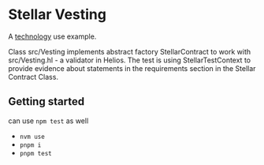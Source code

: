 # Stellar Vesting
A [technology]([url](https://stellar-contracts.org/)) use example.

Class src/Vesting implements abstract factory StellarContract to work with src/Vesting.hl - a validator in Helios.
The test is using StellarTestContext to provide evidence about statements in the requirements section in the Stellar Contract Class. 

## Getting started
can use `npm test` as well

  * `nvm use`
  * `pnpm i`
  * `pnpm test`

